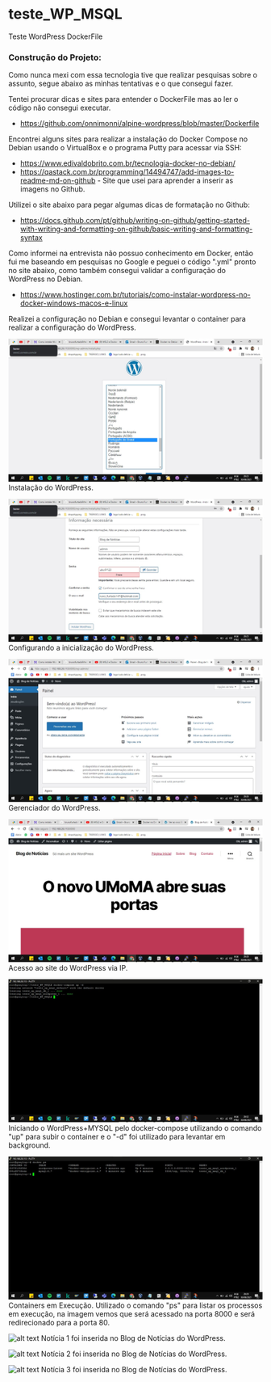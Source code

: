 # teste_WP_MSQL
Teste WordPress DockerFile

### Construção do Projeto:

Como nunca mexi com essa tecnologia tive que realizar pesquisas sobre o assunto, segue abaixo as minhas tentativas e o que consegui fazer.

Tentei procurar dicas e sites para entender o DockerFile mas ao ler o código não consegui executar.
- https://github.com/onnimonni/alpine-wordpress/blob/master/Dockerfile

Encontrei alguns sites para realizar a instalação do Docker Compose no Debian usando o VirtualBox e o programa Putty para acessar via SSH:

- https://www.edivaldobrito.com.br/tecnologia-docker-no-debian/
- https://qastack.com.br/programming/14494747/add-images-to-readme-md-on-github - Site que usei para aprender a inserir as imagens no Github.

Utilizei o site abaixo para pegar algumas dicas de formatação no Github:

- https://docs.github.com/pt/github/writing-on-github/getting-started-with-writing-and-formatting-on-github/basic-writing-and-formatting-syntax

Como informei na entrevista não possuo conhecimento em Docker, então fui me baseando em pesquisas no Google e peguei o código ".yml" pronto no site abaixo, como também consegui validar a configuração do WordPress no Debian.
- https://www.hostinger.com.br/tutoriais/como-instalar-wordpress-no-docker-windows-macos-e-linux

Realizei a configuração no Debian e consegui levantar o container para realizar a configuração do WordPress.

![alt text](https://raw.githubusercontent.com/brunofurtado9/teste_WP_MSQL/main/screenshots/1%20-%20Instalando%20o%20WordPress.jpg) Instalação do WordPress.

![alt text](https://raw.githubusercontent.com/brunofurtado9/teste_WP_MSQL/main/screenshots/2%20-%20Configurando%20a%20inicializa%C3%A7%C3%A3o%20do%20WordPress.jpg) Configurando a inicialização do WordPress.

![alt text](https://raw.githubusercontent.com/brunofurtado9/teste_WP_MSQL/main/screenshots/3%20-%20Gerenciador%20WordPress.jpg) Gerenciador do WordPress.

![alt text](https://raw.githubusercontent.com/brunofurtado9/teste_WP_MSQL/main/screenshots/4%20-%20Acesso%20ao%20site%20do%20WordPress%20via%20IP.jpg) Acesso ao site do WordPress via IP.

![alt text](https://raw.githubusercontent.com/brunofurtado9/teste_WP_MSQL/main/screenshots/5%20-%20Iniciando%20o%20WordPress%2BMYSQL%20pelo%20docker-compose.jpg) Iniciando o WordPress+MYSQL pelo docker-compose utilizando o comando "up" para subir o container e o "-d" foi utilizado para levantar em background.

![alt text](https://raw.githubusercontent.com/brunofurtado9/teste_WP_MSQL/main/screenshots/6%20-%20Containers%20em%20Execu%C3%A7%C3%A3o.jpg) Containers em Execução. Utilizado o comando "ps" para listar os processos em execução, na imagem vemos que será acessado na porta 8000 e será redirecionado para a porta 80.

![alt text](https://raw.githubusercontent.com/brunofurtado9/teste_WP_MSQL/main/screenshots/7%20-%20Not%C3%ADcia%201%20no%20WordPress.jpg) Notícia 1 foi inserida no Blog de Notícias do WordPress.

![alt text](https://raw.githubusercontent.com/brunofurtado9/teste_WP_MSQL/main/screenshots/8%20-%20Not%C3%ADcia%202%20no%20WordPress.jpg) Notícia 2 foi inserida no Blog de Notícias do WordPress.

![alt text](https://raw.githubusercontent.com/brunofurtado9/teste_WP_MSQL/main/screenshots/9%20-%20Not%C3%ADcia%203%20no%20WordPress.jpg) Notícia 3 foi inserida no Blog de Notícias do WordPress.

